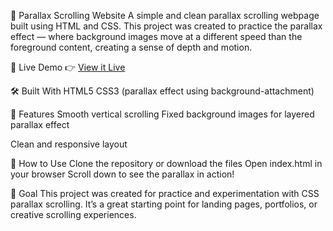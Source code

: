 🌄 Parallax Scrolling Website
A simple and clean parallax scrolling webpage built using HTML and CSS.
This project was created to practice the parallax effect — where background images move at a different speed than the foreground content, creating a sense of depth and motion.

🚀 Live Demo
👉 [View it Live](https://apekshashenoy.github.io/Parallax/)

🛠️ Built With
HTML5
CSS3 (parallax effect using background-attachment)

🎯 Features
Smooth vertical scrolling
Fixed background images for layered parallax effect

Clean and responsive layout

📂 How to Use
Clone the repository or download the files
Open index.html in your browser
Scroll down to see the parallax in action!

🎯 Goal
This project was created for practice and experimentation with CSS parallax scrolling. It’s a great starting point for landing pages, portfolios, or creative scrolling experiences.
